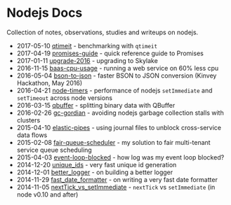Nodejs Docs
===========

Collection of notes, observations, studies and writeups on nodejs.

* 2017-05-10  [qtimeit](qtimeit.md) - benchmarking with `qtimeit`
* 2017-04-19  [promises-guide](promises-guide.md) - quick reference guide to Promises
* 2017-01-11  [upgrade-2016](upgrade-2016.md) - upgrading to Skylake
* 2016-11-15  [baas-cpu-usage](baas-cpu-usage.md) - running a web service on 60% less cpu
* 2016-05-04  [bson-to-json](bson-to-json.md) - faster BSON to JSON conversion (Kinvey Hackathon, May 2016)
* 2016-04-21  [node-timers](node-timers.md) - performance of nodejs `setImmediate` and `setTimeout` across node versions
* 2016-03-15  [qbuffer](qbuffer.md) - splitting binary data with QBuffer
* 2016-02-26  [gc-gordian](gc-gordian.md) - avoiding nodejs garbage collection stalls with clusters
* 2015-04-10  [elastic-pipes](elastic-pipes.md) - using journal files to unblock cross-service data flows
* 2015-02-08  [fair-queue-scheduler](fair-queue-scheduler.md) - my solution to fair multi-tenant service queue scheduling
* 2015-04-03  [event-loop-blocked](event-loop-blocked.md) - how log was my event loop blocked?
* 2014-12-20  [unique_ids](unique_ids.md) - very fast unique id generation
* 2014-12-01  [better_logger](better_logger.md) - on building a better logger
* 2014-11-29  [fast_date_formatter](fast_date_formatter.md) - on writing a very fast date formatter
* 2014-11-05  [nextTick_vs_setImmediate](nextTick_vs_setImmediate.md) - `nextTick` vs `setImmediate` (in node v0.10 and after)
